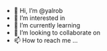 - 👋 Hi, I’m @yalrob 
- 👀 I’m interested in 
- 🌱 I’m currently learning
- 💞️ I’m looking to collaborate on 
- 📫 How to reach me ...

<!---
yalrob/yalrob is a ✨ special ✨ repository because its `README.md` (this file) appears on your GitHub profile.
You can click the Preview link to take a look at your changes.
--->
